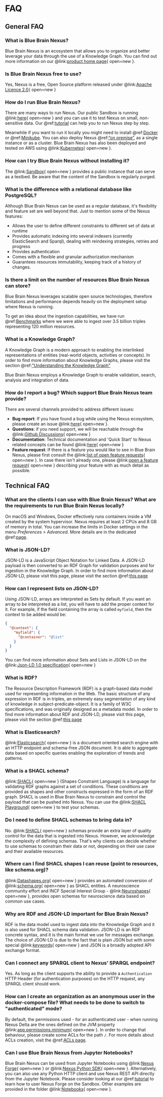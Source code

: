 # FAQ

## General FAQ

### What is Blue Brain Nexus?

Blue Brain Nexus is an ecosystem that allows you to organize and better leverage your data through the use of a 
Knowledge Graph. You can find out more information on our @link:[product home page](https://bluebrainnexus.io/){ open=new }. 

### Is Blue Brain Nexus free to use?

Yes, Nexus is a free, Open Source platform released under @link:[Apache Licence 2.0](https://opensource.org/license/apache-2-0/){ open=new }

### How do I run Blue Brain Nexus?

There are many ways to run Nexus. Our public Sandbox is running @link:[here](https://sandbox.bluebrainnexus.io){ open=new } 
and you can use it to test Nexus on small, non-sensitive data. Our @ref:[tutorial](getting-started/try-nexus.md) can 
help you to run Nexus step by step.

Meanwhile if you want to run it locally you might need to install @ref:[Docker](getting-started/running-nexus/index.md#docker) 
or @ref:[Minikube](getting-started/running-nexus/index.md#run-nexus-locally-with-minikube). You can also deploy Nexus 
@ref:[“on premise”](getting-started/running-nexus/index.md#on-premise-cloud-deployment), as a single instance or as a cluster. 
Blue Brain Nexus has also been deployed and tested on AWS using @link:[Kubernetes](https://kubernetes.io/){ open=new }.

### How can I try Blue Brain Nexus without installing it? 

The @link:[Sandbox](https://sandbox.bluebrainnexus.io){ open=new } provides a public instance that can serve as a 
testbed. Be aware that the content of the Sandbox is regularly purged.

### What is the difference with a relational database like PostgreSQL?

Although Blue Brain Nexus can be used as a regular database, it's flexibility and feature set are well beyond that. 
Just to mention some of the Nexus features:

- Allows the user to define different constraints to different set of data at runtime
- Provides automatic indexing into several indexers (currently ElasticSearch and Sparql), dealing with reindexing 
strategies, retries and progress
- Provides authentication
- Comes with a flexible and granular authorization mechanism
- Guarantees resources immutability, keeping track of a history of changes.

### Is there a limit on the number of resources Blue Brain Nexus can store?

Blue Brain Nexus leverages scalable open source technologies, therefore limitations and performance depends heavily on 
the deployment setup where Nexus is running.

To get an idea about the ingestion capabilities, we have run @ref:[Benchmarks](delta/benchmarks/v1.4.2.md) where we were able 
to ingest over 3.5 billion triples representing 120 million resources.

### What is a Knowledge Graph?

A Knowledge Graph is a modern approach to enabling the interlinked representations of entities (real-world objects, 
activities or concepts). In order to find more information about Knowledge Graphs, please visit the section 
@ref:["Understanding the Knowledge Graph"](getting-started/understanding-knowledge-graphs.md)

Blue Brain Nexus employs a Knowledge Graph to enable validation, search, analysis and integration of data.

### How do I report a bug? Which support Blue Brain Nexus team provide?

There are several channels provided to address different issues:

- **Bug report**: If you have found a bug while using the Nexus ecosystem, please create an issue 
  @link:[here](https://github.com/login?return_to=https%3A%2F%2Fgithub.com%2FBlueBrain%2Fnexus%2Fissues%2Fnew%3Flabels%3Dbug){ open=new }.
- **Questions**: if you need support, we will be reachable through the @link:[Github Discussions](https://github.com/BlueBrain/nexus/discussions){ open=new }
- **Documentation**: Technical documentation and 'Quick Start' to Nexus related concepts can be found 
  @link:[here](https://bluebrainnexus.io/docs/){ open=new }
- **Feature request**: If there is a feature you would like to see in Blue Brain Nexus, please first consult the 
  @link:[list of open feature requests](https://github.com/BlueBrain/nexus/issues?q=is%3Aopen+is%3Aissue+label%3Afeature){ open=new }. 
  In case there isn't already one, please 
  @link:[open a feature request](https://github.com/login?return_to=https%3A%2F%2Fgithub.com%2FBlueBrain%2Fnexus%2Fissues%2Fnew%3Flabels%3Dfeature){ open=new } describing 
  your feature with as much detail as possible.

## Technical FAQ  

### What are the clients I can use with Blue Brain Nexus? What are the requirements to run Blue Brain Nexus locally?

On macOS and Windows, Docker effectively runs containers inside a VM created by the system hypervisor. Nexus requires 
at least 2 CPUs and 8 GB of memory in total. You can increase the limits in Docker settings in the menu 
_Preferences > Advanced_. More details are in the dedicated @ref:[page](getting-started/running-nexus/index.md).

### What is JSON-LD?

JSON-LD is a JavaScript Object Notation for Linked Data. A JSON-LD payload is then converted to an RDF Graph for 
validation purposes and for ingestion in the Knowledge Graph. In order to find more information about JSON-LD, please 
visit this page, please visit the section @ref:[this page](getting-started/understanding-knowledge-graphs.md#json-ld)

### How can I represent lists on JSON-LD?

Using JSON-LD, arrays are interpreted as Sets by default. If you want an array to be interpreted as a list, you will 
have to add the proper context for it. For example, if the field containing the array is called `myfield`, then the 
context to be added would be:

```json
{
  "@context": {
    "myfield": {
      "@container": "@list"
    }
  }
}
```

You can find more information about Sets and Lists in JSON-LD on the 
@link:[Json-LD 1.0 specification](https://www.w3.org/TR/json-ld/#sets-and-lists){ open=new }

### What is RDF?

The Resource Description Framework (RDF) is a graph-based data model used for representing information in the Web. 
The basic structure of any expression in RDF is in triples, an extremely easy segmentation of any kind of knowledge 
in subject-predicate-object. It is a family of W3C specifications, and was originally designed as a metadata model. 
In order to find more information about RDF and JSON-LD, please visit this page, please visit the section 
@ref:[this page](getting-started/understanding-knowledge-graphs.md#rdf)

### What is Elasticsearch?

@link:[Elasticsearch](https://www.elastic.co/elastic-stack/){ open=new } is a document oriented search engine with an 
HTTP endpoint and schema-free JSON document. It is able to aggregate data based on specific queries enabling the 
exploration of trends and patterns.

### What is a SHACL schema?

@link:[SHACL](https://www.w3.org/TR/shacl/){ open=new } (Shapes Constraint Language) is a language for validating RDF 
graphs against a set of conditions. These conditions are provided as shapes and other constructs expressed in the form 
of an RDF graph. SHACL is used in Blue Brain Nexus to constrain and control the payload that can be pushed into Nexus.
You can use the @link:[SHACL Playground](https://shacl.org/playground/){ open=new } to test your schemas.

### Do I need to define SHACL schemas to bring data in?

No. @link:[SHACL](https://www.w3.org/TR/shacl/){ open=new } schemas provide an extra layer of quality control for the 
data that is ingested into Nexus. However, we acknowledge the complexity of defining schemas. That's why clients can 
decide whether to use schemas to constrain their data or not, depending on their use case and their available resources.

### Where can I find SHACL shapes I can reuse (point to resources, like schema.org)?

@link:[Datashapes.org](https://datashapes.org/){ open=new } provides an automated conversion of 
@link:[schema.org](https://schema.org/){ open=new } as SHACL entities. A neuroscience community effort and INCF Special 
Interest Group - @link:[Neuroshapes](https://github.com/INCF/neuroshapes){ open=new }, provides open schemas for 
neuroscience data based on common use cases.

### Why are RDF and JSON-LD important for Blue Brain Nexus?

RDF is the data model used to ingest data into the Knowledge Graph and it is also used for SHACL schema data validation. 
JSON-LD is an RDF concrete syntax, and it is the main format we use for messages exchange. The choice of JSON-LD is due 
to the fact that is plain JSON but with some special 
@link:[keywords](https://www.w3.org/TR/json-ld11/#syntax-tokens-and-keywords){ open=new } and JSON is a broadly 
adopted API exchange format.

### Can I connect any SPARQL client to Nexus’ SPARQL endpoint?

Yes. As long as the client supports the ability to provide a `Authentication` HTTP Header (for authentication purposes) 
on the HTTP request, any SPARQL client should work.

### How can I create an organization as an anonymous user in the docker-compose file? What needs to be done to switch to "authenticated" mode?

By default, the permissions used - for an authenticated user - when running Nexus Delta are the ones defined on the JVM 
property @link:[app.permissions.minimum](https://github.com/BlueBrain/nexus/blob/v1.4.1/delta/src/main/resources/app.conf#L213){ open=new }.
In order to change that behaviour, please create some ACLs for the path `/`. For more details about ACLs creation, 
visit the @ref:[ACLs page](delta/api/acls-api.md#create).

### Can I use Blue Brain Nexus from Jupyter Notebooks?

Blue Brain Nexus can be used from Jupyter Notebooks using 
@link:[Nexus Forge](https://github.com/blueBrain/nexus-forge){ open=new } or 
@link:[Nexus Python SDK](https://github.com/BlueBrain/nexus-python-sdk/){ open=new }. Alternatively, you can also use 
any Python HTTP client and use Nexus REST API directly from the Jupyter Notebook.
Please consider looking at our @ref:[tutorial](getting-started/try-nexus.md) to learn how to user Nexus Forge on the 
Sandbox. Other examples are provided in the folder 
@link:[Notebooks](https://github.com/BlueBrain/nexus-python-sdk/tree/master/notebooks){ open=new }.
